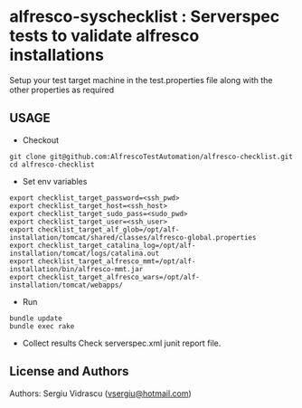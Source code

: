 

alfresco-syschecklist : Serverspec tests to validate alfresco installations
======================

Setup your test target machine in the test.properties file
along with the other properties as required


USAGE
-----

- Checkout
```
git clone git@github.com:AlfrescoTestAutomation/alfresco-checklist.git
cd alfresco-checklist
```

- Set env variables
```
export checklist_target_password=<ssh_pwd>
export checklist_target_host=<ssh_host>
export checklist_target_sudo_pass=<sudo_pwd>
export checklist_target_user=<ssh_user>
export checklist_target_alf_glob=/opt/alf-installation/tomcat/shared/classes/alfresco-global.properties
export checklist_target_catalina_log=/opt/alf-installation/tomcat/logs/catalina.out
export checklist_target_alfresco_mmt=/opt/alf-installation/bin/alfresco-mmt.jar
export checklist_target_alfresco_wars=/opt/alf-installation/tomcat/webapps/
```

- Run 
```
bundle update
bundle exec rake
```

- Collect results
Check serverspec.xml junit report file.

License and Authors
-------------------
Authors: Sergiu Vidrascu (vsergiu@hotmail.com)
